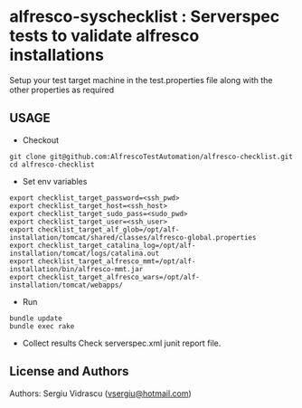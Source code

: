 

alfresco-syschecklist : Serverspec tests to validate alfresco installations
======================

Setup your test target machine in the test.properties file
along with the other properties as required


USAGE
-----

- Checkout
```
git clone git@github.com:AlfrescoTestAutomation/alfresco-checklist.git
cd alfresco-checklist
```

- Set env variables
```
export checklist_target_password=<ssh_pwd>
export checklist_target_host=<ssh_host>
export checklist_target_sudo_pass=<sudo_pwd>
export checklist_target_user=<ssh_user>
export checklist_target_alf_glob=/opt/alf-installation/tomcat/shared/classes/alfresco-global.properties
export checklist_target_catalina_log=/opt/alf-installation/tomcat/logs/catalina.out
export checklist_target_alfresco_mmt=/opt/alf-installation/bin/alfresco-mmt.jar
export checklist_target_alfresco_wars=/opt/alf-installation/tomcat/webapps/
```

- Run 
```
bundle update
bundle exec rake
```

- Collect results
Check serverspec.xml junit report file.

License and Authors
-------------------
Authors: Sergiu Vidrascu (vsergiu@hotmail.com)
